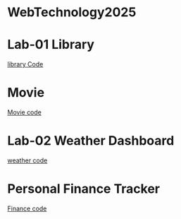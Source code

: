 # WebTechnology2025
# Lab-01 Library 
[library Code](https://github.com/Jeshwanth-19/WebTechnology2025/blob/main/Lab-01/Library.html)
# Movie
[Movie code](https://github.com/Jeshwanth-19/WebTechnology2025/blob/main/Lab-01/movie.html)
# Lab-02 Weather Dashboard
[weather code](https://github.com/Jeshwanth-19/WebTechnology2025/blob/main/Lab-02/index.html)
# Personal Finance Tracker
[Finance code](https://github.com/Jeshwanth-19/WebTechnology2025/blob/main/Lab-02/Finance.html)

